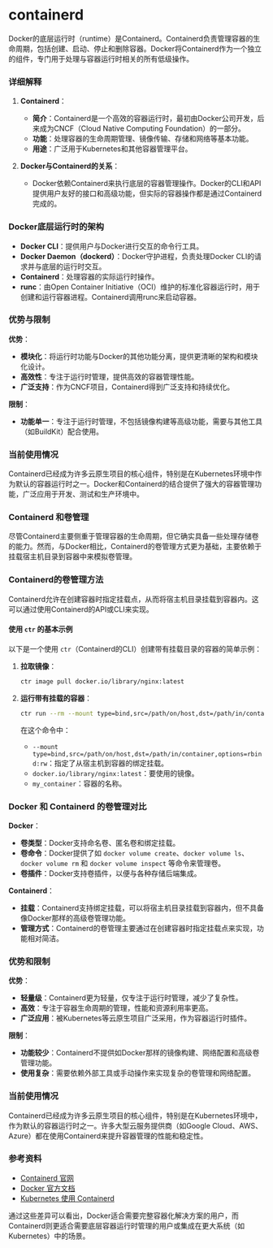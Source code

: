 # containerd

Docker的底层运行时（runtime）是Containerd。Containerd负责管理容器的生命周期，包括创建、启动、停止和删除容器。Docker将Containerd作为一个独立的组件，专门用于处理与容器运行时相关的所有低级操作。

### 详细解释

1. **Containerd**：
   - **简介**：Containerd是一个高效的容器运行时，最初由Docker公司开发，后来成为CNCF（Cloud Native Computing Foundation）的一部分。
   - **功能**：处理容器的生命周期管理、镜像传输、存储和网络等基本功能。
   - **用途**：广泛用于Kubernetes和其他容器管理平台。

2. **Docker与Containerd的关系**：
   - Docker依赖Containerd来执行底层的容器管理操作。Docker的CLI和API提供用户友好的接口和高级功能，但实际的容器操作都是通过Containerd完成的。

### Docker底层运行时的架构

- **Docker CLI**：提供用户与Docker进行交互的命令行工具。
- **Docker Daemon（dockerd）**：Docker守护进程，负责处理Docker CLI的请求并与底层的运行时交互。
- **Containerd**：处理容器的实际运行时操作。
- **runc**：由Open Container Initiative（OCI）维护的标准化容器运行时，用于创建和运行容器进程。Containerd调用runc来启动容器。

### 优势与限制

**优势**：
- **模块化**：将运行时功能与Docker的其他功能分离，提供更清晰的架构和模块化设计。
- **高效性**：专注于运行时管理，提供高效的容器管理性能。
- **广泛支持**：作为CNCF项目，Containerd得到广泛支持和持续优化。

**限制**：
- **功能单一**：专注于运行时管理，不包括镜像构建等高级功能，需要与其他工具（如BuildKit）配合使用。

### 当前使用情况

Containerd已经成为许多云原生项目的核心组件，特别是在Kubernetes环境中作为默认的容器运行时之一。Docker和Containerd的结合提供了强大的容器管理功能，广泛应用于开发、测试和生产环境中。


### Containerd 和卷管理

尽管Containerd主要侧重于管理容器的生命周期，但它确实具备一些处理存储卷的能力。然而，与Docker相比，Containerd的卷管理方式更为基础，主要依赖于挂载宿主机目录到容器中来模拟卷管理。

### Containerd的卷管理方法

Containerd允许在创建容器时指定挂载点，从而将宿主机目录挂载到容器内。这可以通过使用Containerd的API或CLI来实现。

#### 使用 `ctr` 的基本示例

以下是一个使用 `ctr`（Containerd的CLI）创建带有挂载目录的容器的简单示例：

1. **拉取镜像**：
   ```bash
   ctr image pull docker.io/library/nginx:latest
   ```

2. **运行带有挂载的容器**：
   ```bash
   ctr run --rm --mount type=bind,src=/path/on/host,dst=/path/in/container,options=rbind:rw docker.io/library/nginx:latest my_container
   ```

   在这个命令中：
   - `--mount type=bind,src=/path/on/host,dst=/path/in/container,options=rbind:rw`：指定了从宿主机到容器的绑定挂载。
   - `docker.io/library/nginx:latest`：要使用的镜像。
   - `my_container`：容器的名称。

### Docker 和 Containerd 的卷管理对比

**Docker**：
- **卷类型**：Docker支持命名卷、匿名卷和绑定挂载。
- **卷命令**：Docker提供了如 `docker volume create`、`docker volume ls`、`docker volume rm` 和 `docker volume inspect` 等命令来管理卷。
- **卷插件**：Docker支持卷插件，以便与各种存储后端集成。

**Containerd**：
- **挂载**：Containerd支持绑定挂载，可以将宿主机目录挂载到容器内，但不具备像Docker那样的高级卷管理功能。
- **管理方式**：Containerd的卷管理主要通过在创建容器时指定挂载点来实现，功能相对简洁。

### 优势和限制

**优势**：
- **轻量级**：Containerd更为轻量，仅专注于运行时管理，减少了复杂性。
- **高效**：专注于容器生命周期的管理，性能和资源利用率更高。
- **广泛应用**：被Kubernetes等云原生项目广泛采用，作为容器运行时插件。

**限制**：
- **功能较少**：Containerd不提供如Docker那样的镜像构建、网络配置和高级卷管理功能。
- **使用复杂**：需要依赖外部工具或手动操作来实现复杂的卷管理和网络配置。

### 当前使用情况

Containerd已经成为许多云原生项目的核心组件，特别是在Kubernetes环境中，作为默认的容器运行时之一。许多大型云服务提供商（如Google Cloud、AWS、Azure）都在使用Containerd来提升容器管理的性能和稳定性。

### 参考资料

- [Containerd 官网](https://containerd.io/)
- [Docker 官方文档](https://docs.docker.com/)
- [Kubernetes 使用 Containerd](https://kubernetes.io/docs/setup/production-environment/container-runtimes/#containerd)

通过这些差异可以看出，Docker适合需要完整容器化解决方案的用户，而Containerd则更适合需要底层容器运行时管理的用户或集成在更大系统（如Kubernetes）中的场景。